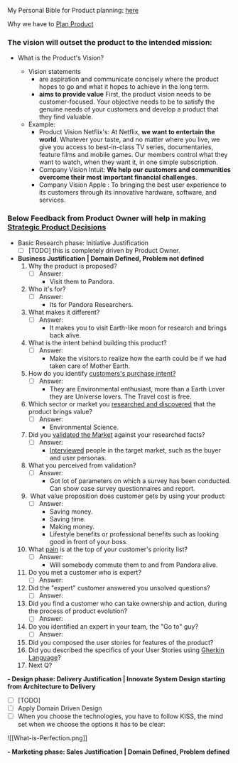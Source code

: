 
My Personal Bible for Product planning: [here](https://www.productplan.com/blog/)

Why we have to [Plan Product](https://www.productplan.com/learn/what-is-product-planning/)

### The vision will outset the product to the intended mission:

- What is the Product's Vision?

	- Vision statements 
		- are aspiration and communicate concisely where the product hopes to go and what it hopes to achieve in the long term. 
		- **aims to provide value**  First, the product vision needs to be customer-focused. Your objective needs to be to satisfy the genuine needs of your customers and develop a product that they find valuable.
	 - Example:
		 - Product Vision Netflix's: At Netflix, **we want to entertain the world**. Whatever your taste, and no matter where you live, we give you access to best-in-class TV series, documentaries, feature films and mobile games. Our members control what they want to watch, when they want it, in one simple subscription.	
		- Company Vision Intuit: **We help our customers and communities overcome their most important financial challenges**.
		- Company Vision Apple :  To bringing the best user experience to its customers through its innovative hardware, software, and services.



### Below Feedback from Product Owner will help in making [Strategic Product Decisions](https://www.productplan.com/blog/feedback-strategic-product-decisions/)

- Basic Research phase:  Initiative Justification
	- [ ]  [TODO] this is completely driven by Product Owner.
- **Business Justification | Domain Defined, Problem not defined**
	1.  Why the product is proposed?
		- [ ] Answer: 
			 - Visit them to Pandora.
	2. Who it's for?
		 - [ ] Answer: 
			- Its for Pandora Researchers.
	3. What makes it different?
		- [ ] Answer: 
			- It makes you to visit Earth-like moon for research and brings back alive.
	4.  What is the intent behind building this product?
		- [ ] Answer: 
			- Make the visitors to realize how the earth could be if we had taken care of Mother Earth.
	5. How do you identify [customers's purchase intent?](https://www.surveymonkey.com/market-research/resources/what-is-purchase-intent/)
		- [ ] Answer: 
			- They are Environmental enthusiast, more than a Earth Lover they are Universe lovers. The Travel cost is free.
	6. Which sector or market you [researched and discovered](https://www.productplan.com/blog/10-tips-for-new-product-research-and-discovery/) that the product brings value?
		- [ ] Answer: 
			- Environmental Science.
	7. Did you [validated the Market](https://www.productplan.com/glossary/market-validation/) against your researched facts?
		- [ ] Answer:
			-  [Interviewed](https://www.productplan.com/blog/questions-product-managers-ask-customers/) people in the target market, such as the buyer and user personas.
	8. What you perceived from validation?
		- [ ] Answer:
			- Got lot of parameters on which a survey has been conducted. Can show case  survey questionnaires and report.
	9.  What value proposition does customer gets by using your product:
		- [ ] Answer:
			 - Saving money.
			-  Saving time.
			-  Making money.
			-  Lifestyle benefits or professional benefits such as looking good in front of your boss.
	10. What [pain](https://www.productplan.com/blog/patterns-of-pain/) is at the top of your customer's priority list?
		- [ ] Answer: 
			- Will somebody commute them to and from Pandora alive.
	11. Do you met a customer who is expert?
		 - [ ] Answer: 
	12. Did the "expert" customer answered you unsolved questions?
		- [ ] Answer: 
	13. Did you find a customer who can take ownership and action, during the process of product evolution?
		 - [ ] Answer: 
	14. Do you identified an expert in your team, the "Go to" guy?
		- [ ] Answer: 
	15. Did you composed the user stories for features of the product?
	16. Did you described the specifics of your User Stories using [Gherkin Language](https://medium.com/@nic/writing-user-stories-with-gherkin-dda63461b1d2)?
	17. Next Q?


**- Design phase: Delivery Justification | Innovate System Design starting from Architecture to Delivery** 

- [ ] [TODO]
- [ ] Apply Domain Driven Design
- [ ] When you choose the technologies, you have to follow KISS, the mind set when we choose the options it has to be clear:

![[What-is-Perfection.png]]


**- Marketing phase: Sales Justification | Domain Defined, Problem defined** 


